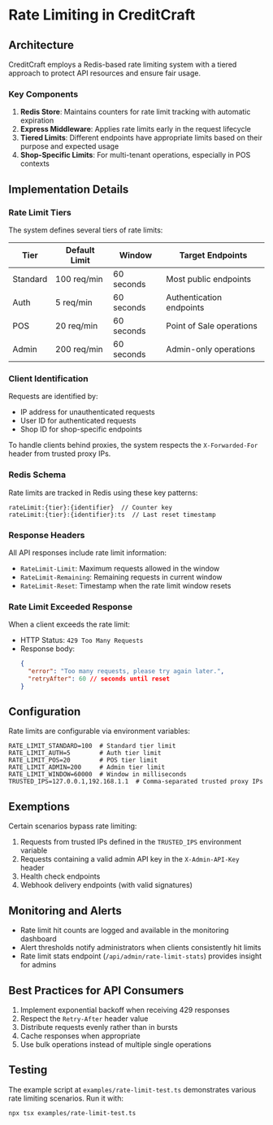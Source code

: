 # Rate Limiting in CreditCraft

## Architecture

CreditCraft employs a Redis-based rate limiting system with a tiered approach to protect API resources and ensure fair usage. 

### Key Components

1. **Redis Store**: Maintains counters for rate limit tracking with automatic expiration
2. **Express Middleware**: Applies rate limits early in the request lifecycle
3. **Tiered Limits**: Different endpoints have appropriate limits based on their purpose and expected usage
4. **Shop-Specific Limits**: For multi-tenant operations, especially in POS contexts

## Implementation Details

### Rate Limit Tiers

The system defines several tiers of rate limits:

| Tier | Default Limit | Window | Target Endpoints |
|------|--------------|--------|-----------------|
| Standard | 100 req/min | 60 seconds | Most public endpoints |
| Auth | 5 req/min | 60 seconds | Authentication endpoints |
| POS | 20 req/min | 60 seconds | Point of Sale operations |
| Admin | 200 req/min | 60 seconds | Admin-only operations |

### Client Identification

Requests are identified by:
- IP address for unauthenticated requests
- User ID for authenticated requests
- Shop ID for shop-specific endpoints

To handle clients behind proxies, the system respects the `X-Forwarded-For` header from trusted proxy IPs.

### Redis Schema

Rate limits are tracked in Redis using these key patterns:

```
rateLimit:{tier}:{identifier}  // Counter key
rateLimit:{tier}:{identifier}:ts  // Last reset timestamp
```

### Response Headers

All API responses include rate limit information:

- `RateLimit-Limit`: Maximum requests allowed in the window
- `RateLimit-Remaining`: Remaining requests in current window
- `RateLimit-Reset`: Timestamp when the rate limit window resets

### Rate Limit Exceeded Response

When a client exceeds the rate limit:

- HTTP Status: `429 Too Many Requests`
- Response body:
  ```json
  {
    "error": "Too many requests, please try again later.",
    "retryAfter": 60 // seconds until reset
  }
  ```

## Configuration

Rate limits are configurable via environment variables:

```
RATE_LIMIT_STANDARD=100  # Standard tier limit
RATE_LIMIT_AUTH=5        # Auth tier limit
RATE_LIMIT_POS=20        # POS tier limit
RATE_LIMIT_ADMIN=200     # Admin tier limit
RATE_LIMIT_WINDOW=60000  # Window in milliseconds
TRUSTED_IPS=127.0.0.1,192.168.1.1  # Comma-separated trusted proxy IPs
```

## Exemptions

Certain scenarios bypass rate limiting:

1. Requests from trusted IPs defined in the `TRUSTED_IPS` environment variable
2. Requests containing a valid admin API key in the `X-Admin-API-Key` header
3. Health check endpoints
4. Webhook delivery endpoints (with valid signatures)

## Monitoring and Alerts

- Rate limit hit counts are logged and available in the monitoring dashboard
- Alert thresholds notify administrators when clients consistently hit limits
- Rate limit stats endpoint (`/api/admin/rate-limit-stats`) provides insight for admins

## Best Practices for API Consumers

1. Implement exponential backoff when receiving 429 responses
2. Respect the `Retry-After` header value
3. Distribute requests evenly rather than in bursts
4. Cache responses when appropriate
5. Use bulk operations instead of multiple single operations

## Testing

The example script at `examples/rate-limit-test.ts` demonstrates various rate limiting scenarios. Run it with:

```bash
npx tsx examples/rate-limit-test.ts
``` 